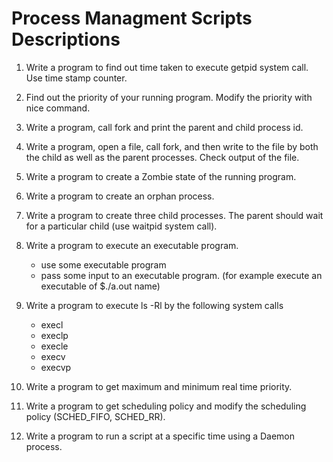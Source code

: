 # Process Managment Scripts Descriptions

1. Write a program to find out time taken to execute getpid system call. Use time stamp counter.


2. Find out the priority of your running program. Modify the priority with nice command.


3. Write a program, call fork and print the parent and child process id.


4. Write a program, open a file, call fork, and then write to the file by both the child as well as the
parent processes. Check output of the file.


5.  Write a program to create a Zombie state of the running program.

6. Write a program to create an orphan process.

7. Write a program to create three child processes. The parent should wait for a particular child (use
waitpid system call).


8. Write a program to execute an executable program.
	* use some executable program
	* pass some input to an executable program. (for example execute an executable of $./a.out name)



9.  Write a program to execute ls -Rl by the following system calls
	* execl
	* execlp
	* execle
	* execv
	* execvp

10. Write a program to get maximum and minimum real time priority.




11. Write a program to get scheduling policy and modify the scheduling policy (SCHED_FIFO,
SCHED_RR).



12. Write a program to run a script at a specific time using a Daemon process.


